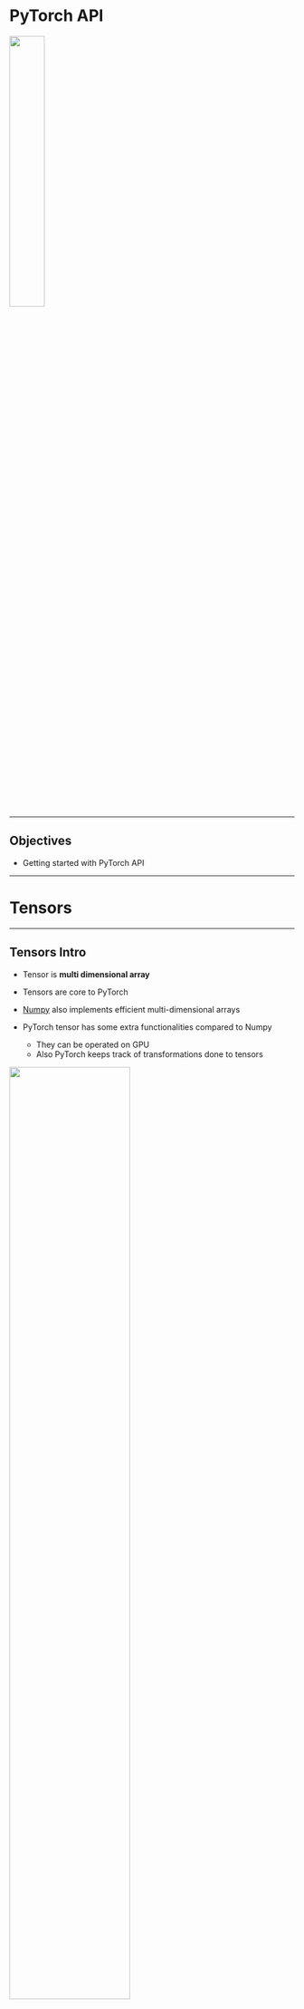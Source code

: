 # PyTorch API

<img src="../../assets/images/logos/pytorch-logo-1.png" style="width:35%;"/>  <!-- {"left" : 5.88, "top" : 6.56, "height" : 1.23, "width" : 1.45} -->    &nbsp; &nbsp;

---

## Objectives

* Getting started with PyTorch API

---

# Tensors

---

## Tensors Intro

* Tensor is **multi dimensional array**

* Tensors are core to PyTorch

* [Numpy](https://numpy.org/) also implements efficient multi-dimensional arrays

* PyTorch tensor has some extra functionalities compared to Numpy
  - They can be operated on GPU
  - Also PyTorch keeps track of transformations done to tensors

<img src="../../assets/images/pytorch/tensors-2.png" style="width:65%;"/>  <!-- {"left" : 5.88, "top" : 6.56, "height" : 1.23, "width" : 1.45} -->    &nbsp; &nbsp;


Notes:

---

## Tensors vs Python List

* Python list is a collection of individual objects that are allocated in memory
  - Python will allocate an object for each number (called boxing)
  - Allocating millions will get very inefficient

* Tensors on the other hand are stored as contiguous blocks in memory
  -  This makes tensors very efficient to store and process

<img src="../../assets/images/pytorch/python-list-vs-tensor-1.png" style="width:50%;"/>  <!-- {"left" : 5.88, "top" : 6.56, "height" : 1.23, "width" : 1.45} -->    &nbsp; &nbsp;

Notes:

---

## PyTorch Tensors

* Creating tensors

```python
import torch

t1 = torch.tensor([1,2,3,4,5])
print (t1)
# tensor([1, 2, 3, 4, 5])

print (t1.shape))  # find overall shape
# torch.Size([5])

print (t1[3])  # accessing elements
# tensor(4)
```

* Zeros / Ones / Random tensors

```python
import torch

zeros = torch.zeros(5)
print(zeros)
#  tensor([0., 0., 0., 0., 0.])

ones = torch.ones(5)
print (ones)
# tensor([1., 1., 1., 1., 1.])

rand = torch.rand(5)
print (rand)
# tensor([0.8583, 0.9562, 0.9140, 0.5607, 0.8529])
```

---

## PyTorch Tensors

```python
## multi dimensional

import torch
t1 = torch.tensor([[1,2,3], [4,5,6]])
print (t1)
# tensor([[1, 2, 3],
#         [4, 5, 6]])

# ~~~~~~~

print (t1.shape)
# torch.Size([2, 3])

t2 = torch.tensor(range(0,10)).reshape([2,5])
print(t2)
# tensor([[0, 1, 2, 3, 4],
#         [5, 6, 7, 8, 9]])

print(t2.shape)
# torch.Size([2, 5])

print (t2[1,2])  # accessing elements
# tensor(7)

```

---

## Indexing Tensors

```python
import torch

t1 = torch.tensor(range(0,10))
print (t1)
# tensor([0, 1, 2, 3, 4, 5, 6, 7, 8, 9])

print (t1 [0:4])
# tensor([0, 1, 2, 3])

print (t1[5:])
# tensor([5, 6, 7, 8, 9]))

print (t1[:3])
# tensor([0, 1, 2])

print (t1[:-1]) # index from last
# ensor([0, 1, 2, 3, 4, 5, 6, 7, 8]))
```

---

## Tensor Types

* Default type for integers is **int64** or **long**
* Default type for floating numbers is **float32**
  - Typically using a higher precision floating point like **double** will not produce significantly more accurate results
* We can also specify tensor types, see below

```python
import torch

## integers
a = torch.tensor([1,2,3,4,5])
print (a.dtype)
# torch.int64

## short ints
b = torch.tensor([1,2,3,4,5], dtype=torch.short)
print (b.dtype)
# torch.int16

## floats
c = torch.tensor( [1.1, 2.2, 3.3])
print (c.dtype)
# torch.float32

## conversion
d = torch.zeros(10).to(torch.double)
print(d)
# tensor([0., 0., 0., 0., 0., 0., 0., 0., 0., 0.], dtype=torch.float64)
```

---

## PyTorch Tensor Types

| Type          | Alias        | Description                             |
|---------------|--------------|-----------------------------------------|
| torch.float32 | torch.float  | 32-bit floating-point                   |
| torch.float64 | torch.double | 64-bit, double-precision floating-point |
| torch.float16 | torch.half   | 16-bit, half-precision floating-point   |
| torch.int8    |              | signed 8-bit integers                   |
| torch.uint8   |              | unsigned 8-bit integers                 |
| torch.int16   | torch.short  | signed 16-bit integers                  |
| torch.int32   | torch.int    | signed 32-bit integers                  |
| torch.int64   | torch.long   | signed 64-bit integers                  |
| torch.bool    |              | Boolean                                 |

---

## Tensor Storage and Views

<img src="../../assets/images/pytorch/pytorch-storage-views-1.png" style="width:50%;float:right;"/>  <!-- {"left" : 5.88, "top" : 6.56, "height" : 1.23, "width" : 1.45} -->    &nbsp; &nbsp;

* Tensor values are stored in memory pool as contiguous chunk of memory
  - This is done by **`torch.storage`** class
  - This is one-dimensional array of numbers of any type (int or float)

* The storage can be shared by tensors
  - These are called **views**
  - They can index the data differently


---

## Tensor Storage and Views

<img src="../../assets/images/pytorch/pytorch-storage-views-1.png" style="width:50%;float:right;"/>  <!-- {"left" : 5.88, "top" : 6.56, "height" : 1.23, "width" : 1.45} -->    &nbsp; &nbsp;

```python
import torch

a = torch.tensor(range(0,10))
print(a)
# tensor([0, 1, 2, 3, 4, 5, 6, 7, 8, 9])

## Another tensor
b = a.reshape(2,5)
print (b)
# tensor([[0, 1, 2, 3, 4],
#         [5, 6, 7, 8, 9]])

## modify a, it affects both
a[3] = -3
print (a)
# tensor([ 0,  1,  2, -3,  4,  5,  6,  7,  8,  9])

print (b)
# tensor([[ 0,  1,  2, -3,  4],
#         [ 5,  6,  7,  8,  9]])

## zero out a
a.zero_() # underscore means, in place modifier
print (a)
# tensor([0, 0, 0, 0, 0, 0, 0, 0, 0, 0])

print (b)
# tensor([[0, 0, 0, 0, 0],
#         [0, 0, 0, 0, 0]])
```

---

## PyTorch and GPU

```python
# setting device on GPU if available, else CPU
device = torch.device('cuda' if torch.cuda.is_available() else 'cpu')
print('Using device:', device)
print()

#Additional Info when using cuda
if device.type == 'cuda':
    print(torch.cuda.get_device_name(0))
    print('  Memory Usage:')
    print('  Allocated:', round(torch.cuda.memory_allocated(0)/1024**3,1), 'GB')
    print('Cached:   ', round(torch.cuda.memory_reserved(0)/1024**3,1), 'GB')
```

```text
Using device: cuda

GeForce RTX 2070
Memory Usage:
  Allocated: 0.0 GB
  Cached:    0.0 GB
```

---

## Tensor Operations on GPU


```python
import torch
print ('GPU available? : ', torch.cuda.is_available())
# GPU available? :  True

## CPU Tensor
t_cpu = torch.tensor(range(0,10))
print ('device :', t_cpu.device)
print ('is_cuda? :', t_cpu.is_cuda)
# device : cpu
# is_cuda? : False

## GPU tensor
## Creating a tensor on GPU
print ('GPU memory allocated before : ', torch.cuda.memory_allocated(0))
t_gpu = torch.tensor(range(0,10), device='cuda')
print ('device :', t_gpu.device)
print ('is_cuda? :', t_gpu.is_cuda)
print ('GPU memory allocated after : ', torch.cuda.memory_allocated(0))
# GPU memory allocated before :  0
# device : cuda:0
# is_cuda? : True
# GPU memory allocated after :  512


## copying a tensor from CPU --> GPU
print ('GPU memory allocated before : ', torch.cuda.memory_allocated(0))
t_gpu2 = t_cpu.cuda()
print ('device :', t_gpu2.device)
print ('is_cuda? :', t_gpu.is_cuda)
print ('GPU memory allocated after : ', torch.cuda.memory_allocated(0)))
# GPU memory allocated before :  512
# device : cuda:0
# is_cuda? : True
# GPU memory allocated after :  1024
```

---

## Lab: Tensor Operations in PyTorch

<img src="../../assets/images/icons/individual-labs.png" style="width:25%;float:right;"/><!-- {"left" : 6.76, "top" : 0.88, "height" : 4.37, "width" : 3.28} -->

* **Overview:**
  - Work with tensors

* **Approximate run time:**
  - 20-30 mins

* **Instructions:**
  - **PYTORCH-2** : Tensor operations

Notes:

---

## Review and Q&A

<img src="../../assets/images/icons/q-and-a-1.png" style="width:20%;float:right;" /><!-- {"left" : 8.56, "top" : 1.21, "height" : 1.15, "width" : 1.55} -->
<img src="../../assets/images/icons/quiz-icon.png" style="width:40%;float:right;clear:both;" /><!-- {"left" : 6.53, "top" : 2.66, "height" : 2.52, "width" : 3.79} -->

* Let's go over what we have covered so far

* Any questions?
